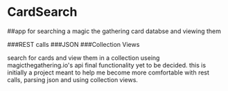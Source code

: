 # CardSearch

##app for searching a magic the gathering card databse and viewing them

###REST calls
###JSON
###Collection Views


search for cards and view them in a collection useing magicthegathering.io's api
final functionality yet to be decided. this is initially a project meant to help me become more 
comfortable with rest calls, parsing json and using collection views. 
